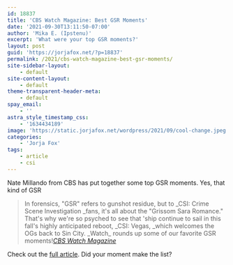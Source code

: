 ```yaml
---
id: 18837
title: 'CBS Watch Magazine: Best GSR Moments'
date: '2021-09-30T13:11:50-07:00'
author: 'Mika E. (Ipstenu)'
excerpt: 'What were your top GSR moments?'
layout: post
guid: 'https://jorjafox.net/?p=18837'
permalink: /2021/cbs-watch-magazine-best-gsr-moments/
site-sidebar-layout:
    - default
site-content-layout:
    - default
theme-transparent-header-meta:
    - default
spay_email:
    - ''
astra_style_timestamp_css:
    - '1634434189'
image: 'https://static.jorjafox.net/wordpress/2021/09/cool-change.jpeg'
categories:
    - 'Jorja Fox'
tags:
    - article
    - csi
---
```


Nate Millando from CBS has put together some top GSR moments. Yes, that kind of GSR

<blockquote class="wp-block-quote">In forensics, "GSR" refers to gunshot residue, but to&nbsp;_CSI: Crime Scene Investigation&nbsp;_fans, it's all about the "Grissom Sara Romance." That's why we're so psyched to see that 'ship continue to sail in this fall's highly anticipated reboot,&nbsp;_CSI: Vegas,&nbsp;_which welcomes the OGs back to Sin City.&nbsp;_Watch_&nbsp;rounds up some of our favorite GSR moments!<cite><a href="https://cbswatchmagazine.com/shows/csi-crime-scene-investigation/cool-change">CBS Watch Magazine</a></cite></blockquote>

Check out the <a href="https://cbswatchmagazine.com/shows/csi-crime-scene-investigation/cool-change">full article</a>. Did your moment make the list?
